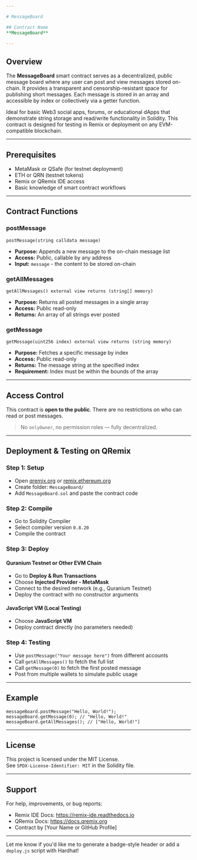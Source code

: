 ```yaml
---

# MessageBoard

## Contract Name  
**MessageBoard**

---
```


## Overview

The **MessageBoard** smart contract serves as a decentralized, public message board where any user can post and view messages stored on-chain. It provides a transparent and censorship-resistant space for publishing short messages. Each message is stored in an array and accessible by index or collectively via a getter function.

Ideal for basic Web3 social apps, forums, or educational dApps that demonstrate string storage and read/write functionality in Solidity. This contract is designed for testing in Remix or deployment on any EVM-compatible blockchain.

---

## Prerequisites

- MetaMask or QSafe (for testnet deployment)
- ETH or QRN (testnet tokens)
- Remix or QRemix IDE access
- Basic knowledge of smart contract workflows

---

## Contract Functions

### postMessage

```solidity
postMessage(string calldata message)
```
- **Purpose:** Appends a new message to the on-chain message list
- **Access:** Public, callable by any address
- **Input:** `message` - the content to be stored on-chain

### getAllMessages

```solidity
getAllMessages() external view returns (string[] memory)
```
- **Purpose:** Returns all posted messages in a single array
- **Access:** Public read-only
- **Returns:** An array of all strings ever posted

### getMessage

```solidity
getMessage(uint256 index) external view returns (string memory)
```
- **Purpose:** Fetches a specific message by index
- **Access:** Public read-only
- **Returns:** The message string at the specified index
- **Requirement:** Index must be within the bounds of the array

---

## Access Control

This contract is **open to the public**. There are no restrictions on who can read or post messages.

> No `onlyOwner`, no permission roles — fully decentralized.

---

## Deployment & Testing on QRemix

### Step 1: Setup
- Open [qremix.org](https://qremix.org) or [remix.ethereum.org](https://remix.ethereum.org)
- Create folder: `MessageBoard/`
- Add `MessageBoard.sol` and paste the contract code

### Step 2: Compile
- Go to Solidity Compiler
- Select compiler version `0.8.20`
- Compile the contract

### Step 3: Deploy

#### Quranium Testnet or Other EVM Chain
- Go to **Deploy & Run Transactions**
- Choose **Injected Provider - MetaMask**
- Connect to the desired network (e.g., Quranium Testnet)
- Deploy the contract with no constructor arguments

#### JavaScript VM (Local Testing)
- Choose **JavaScript VM**
- Deploy contract directly (no parameters needed)

### Step 4: Testing
- Use `postMessage("Your message here")` from different accounts
- Call `getAllMessages()` to fetch the full list
- Call `getMessage(0)` to fetch the first posted message
- Post from multiple wallets to simulate public usage

---

## Example

```solidity
messageBoard.postMessage("Hello, World!");
messageBoard.getMessage(0); // "Hello, World!"
messageBoard.getAllMessages(); // ["Hello, World!"]
```

---

## License

This project is licensed under the MIT License.  
See `SPDX-License-Identifier: MIT` in the Solidity file.

---

## Support

For help, improvements, or bug reports:
- Remix IDE Docs: https://remix-ide.readthedocs.io
- QRemix Docs: https://docs.qremix.org
- Contract by [Your Name or GitHub Profile]

---

Let me know if you'd like me to generate a badge-style header or add a `deploy.js` script with Hardhat!
